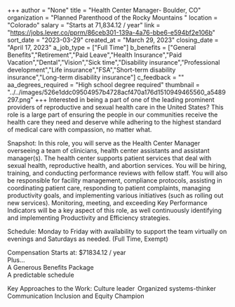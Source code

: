 +++
author = "None"
title = "Health Center Manager- Boulder, CO"
organization = "Planned Parenthood of the Rocky Mountains "
location = "Colorado"
salary = "Starts at 71,834.12 / year"
link = "https://jobs.lever.co/pprm/86ceb301-139a-4a76-bbe6-e594bf2e106b"
sort_date = "2023-03-29"
created_at = "March 29, 2023"
closing_date = "April 17, 2023"
a_job_type = ["Full Time"]
b_benefits = ["General Benefits","Retirement","Paid Leave","Health Insurance","Paid Vacation","Dental","Vision","Sick time","Disability insurance","Professional development","Life insurance","FSA","Short-term disability insurance","Long-term disability insurance"]
c_feedback = ""
aa_degrees_required = "High school degree required"
thumbnail = "../../images/526e1ddc09504957b4728acf470a176d1510949465560_a5489297.png"
+++
Interested in being a part of one of the leading prominent providers of reproductive and sexual health care in the United States?  This role is a large part of ensuring the people in our communities receive the health care they need and deserve while adhering to the highest standard of medical care with compassion, no matter what. 
 
Snapshot: In this role, you will serve as the Health Center Manager overseeing a team of clinicians, health center assistants and assistant manager(s).  The health center supports patient services that deal with sexual health, reproductive health, and abortion services.   You will be hiring, training, and conducting performance reviews with fellow staff. You will also be responsible for facility management, compliance protocols, assisting in coordinating patient care, responding to patient complaints, managing productivity goals, and implementing various initiatives (such as rolling out new services). Monitoring, meeting, and exceeding Key Performance Indicators will be a key aspect of this role, as well continuously identifying and implementing Productivity and Efficiency strategies. 
 
Schedule: Monday to Friday with availability to support the team virtually on evenings and Saturdays as needed. (Full Time, Exempt) 
 
Compensation Starts at: $71834.12  / year  
Plus…  
A Generous Benefits Package  
A predictable schedule 
 
Key Approaches to the Work: 
Culture leader  
Organized systems-thinker 
Communication 
Inclusion and Equity Champion  